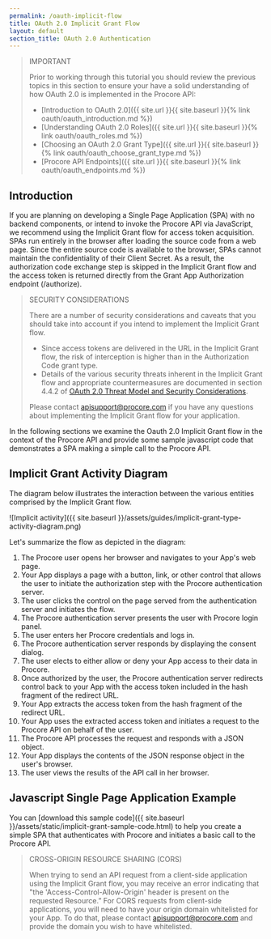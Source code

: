 ```yaml
---
permalink: /oauth-implicit-flow
title: OAuth 2.0 Implicit Grant Flow
layout: default
section_title: OAuth 2.0 Authentication
---
```


> IMPORTANT
>
> Prior to working through this tutorial you should review the previous topics in this section to ensure your have a solid understanding of how OAuth 2.0 is implemented in the Procore API:
>
> - [Introduction to OAuth 2.0]({{ site.url }}{{ site.baseurl }}{% link oauth/oauth_introduction.md %})
> - [Understanding OAuth 2.0 Roles]({{ site.url }}{{ site.baseurl }}{% link oauth/oauth_roles.md %})
> - [Choosing an OAuth 2.0 Grant Type]({{ site.url }}{{ site.baseurl }}{% link oauth/oauth_choose_grant_type.md %})
> - [Procore API Endpoints]({{ site.url }}{{ site.baseurl }}{% link oauth/oauth_endpoints.md %})

## Introduction

If you are planning on developing a Single Page Application (SPA) with no backend components, or intend to invoke the Procore API via JavaScript, we recommend using the Implicit Grant flow for access token acquisition. SPAs run entirely in the browser after loading the source code from a web page.
Since the entire source code is available to the browser, SPAs cannot maintain the confidentiality of their Client Secret. As a result, the authorization code exchange step is skipped in the Implicit Grant flow and the access token is returned directly from the Grant App Authorization endpoint (/authorize).

> SECURITY CONSIDERATIONS
>
> There are a number of security considerations and caveats that you should take into account if you intend to implement the Implicit Grant flow.
>
> - Since access tokens are delivered in the URL in the Implicit Grant flow, the risk of interception is higher than in the Authorization Code grant type.
> - Details of the various security threats inherent in the Implicit Grant flow and appropriate countermeasures are documented in section 4.4.2 of [OAuth 2.0 Threat Model and Security Considerations](https://tools.ietf.org/html/rfc6819#section-4.4.2).
>
> Please contact <apisupport@procore.com> if you have any questions about implementing the Implicit Grant flow for your application.

In the following sections we examine the Oauth 2.0 Implicit Grant flow in the context of the Procore API and provide some sample javascript code that demonstrates a SPA making a simple call to the Procore API.

## Implicit Grant Activity Diagram

The diagram below illustrates the interaction between the various entities comprised by the Implicit Grant flow.

![Implicit activity]({{ site.baseurl }}/assets/guides/implicit-grant-type-activity-diagram.png)

Let's summarize the flow as depicted in the diagram:

1. The Procore user opens her browser and navigates to your App's web page.
1. Your App displays a page with a button, link, or other control that allows the user to initiate the authorization step with the Procore authentication server.
1. The user clicks the control on the page served from the authentication server and initiates the flow.
1. The Procore authentication server presents the user with Procore login panel.
1. The user enters her Procore credentials and logs in.
1. The Procore authentication server responds by displaying the consent dialog.
1. The user elects to either allow or deny your App access to their data in Procore.
1. Once authorized by the user, the Procore authentication server redirects control back to your App with the access token included in the hash fragment of the redirect URL.
1. Your App extracts the access token from the hash fragment of the redirect URL.
1. Your App uses the extracted access token and initiates a request to the Procore API on behalf of the user.
1. The Procore API processes the request and responds with a JSON object.
1. Your App displays the contents of the JSON response object in the user's browser.
1. The user views the results of the API call in her browser.

## Javascript Single Page Application Example

You can [download this sample code]({{ site.baseurl }}/assets/static/implicit-grant-sample-code.html) to help you create a simple SPA that authenticates with Procore and initiates a basic call to the Procore API.

> CROSS-ORIGIN RESOURCE SHARING (CORS)
>
> When trying to send an API request from a client-side application using the Implicit Grant flow, you may receive an error indicating that "the 'Access-Control-Allow-Origin' header is present on the requested Resource.”
> For CORS requests from client-side applications, you will need to have your origin domain whitelisted for your App.
> To do that, please contact <apisupport@procore.com> and provide the domain you wish to have whitelisted.
